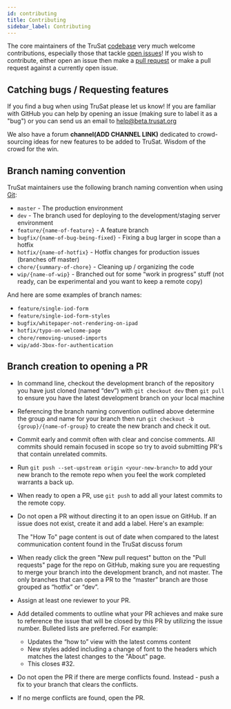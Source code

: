 ```yaml
---
id: contributing
title: Contributing
sidebar_label: Contributing
---
```


The core maintainers of the TruSat [codebase](https://github.com/consensys-space) very much welcome contributions, especially those that tackle [open issues](https://github.com/consensys-space/trusat-frontend/issues)! If you wish to contribute, either open an issue then make a [pull request](https://help.github.com/en/github/collaborating-with-issues-and-pull-requests/about-pull-requests) or make a pull request against a currently open issue.

## Catching bugs / Requesting features

If you find a bug when using TruSat please let us know! If you are familiar with GitHub you can help by opening an issue (making sure to label it as a "bug") or you can send us an email to help@beta.trusat.org

We also have a forum **channel(ADD CHANNEL LINK)** dedicated to crowd-sourcing ideas for new features to be added to TruSat. Wisdom of the crowd for the win.

## Branch naming convention

TruSat maintainers use the following branch naming convention when using [Git](https://en.wikipedia.org/wiki/Git):

- `master` - The production environment
- `dev` - The branch used for deploying to the development/staging server environment
- `feature/{name-of-feature}` - A feature branch
- `bugfix/{name-of-bug-being-fixed}` - Fixing a bug larger in scope than a hotfix
- `hotfix/{name-of-hotfix}` - Hotfix changes for production issues (branches off master)
- `chore/{summary-of-chore}` - Cleaning up / organizing the code
- `wip/{name-of-wip}` - Branched out for some “work in progress” stuff (not ready, can be experimental and you want to keep a remote copy)

And here are some examples of branch names:

- `feature/single-iod-form`
- `feature/single-iod-form-styles`
- `bugfix/whitepaper-not-rendering-on-ipad`
- `hotfix/typo-on-welcome-page`
- `chore/removing-unused-imports`
- `wip/add-3box-for-authentication`

## Branch creation to opening a PR

- In command line, checkout the development branch of the repository you have just cloned (named “dev”) with `git checkout dev` then `git pull` to ensure you have the latest development branch on your local machine
- Referencing the branch naming convention outlined above determine the group and name for your branch then run `git checkout -b {group}/{name-of-group}` to create the new branch and check it out.
- Commit early and commit often with clear and concise comments. All commits should remain focused in scope so try to avoid submitting PR's that contain unrelated commits.
- Run `git push --set-upstream origin <your-new-branch>` to add your new branch to the remote repo when you feel the work completed warrants a back up.
- When ready to open a PR, use `git push` to add all your latest commits to the remote copy.
- Do not open a PR without directing it to an open issue on GitHub. If an issue does not exist, create it and add a label. Here's an example:


    The "How To" page content is out of date when compared to the latest communication content found in the TruSat discuss forum

- When ready click the green "New pull request" button on the "Pull requests" page for the repo on GitHub, making sure you are requesting to merge your branch into the development branch, and not master. The only branches that can open a PR to the “master” branch are those grouped as “hotfix” or “dev”.
- Assign at least one reviewer to your PR.
- Add detailed comments to outline what your PR achieves and make sure to reference the issue that will be closed by this PR by utilizing the issue number. Bulleted lists are preferred. For example:


    - Updates the “how to” view with the latest comms content
    - New styles added including a change of font to the headers which matches the latest changes to the "About" page.
    - This closes #32.

- Do not open the PR if there are merge conflicts found. Instead - push a fix to your branch that clears the conflicts.
- If no merge conflicts are found, open the PR.
